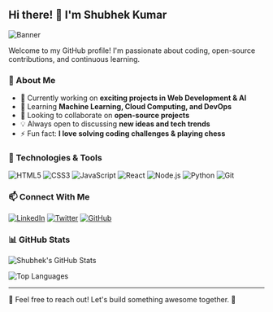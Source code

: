 ## Hi there! 👋 I'm Shubhek Kumar

![Banner](https://source.unsplash.com/1600x400/?technology,coding)

Welcome to my GitHub profile! I'm passionate about coding, open-source contributions, and continuous learning.

### 🚀 About Me
- 🔭 Currently working on **exciting projects in Web Development & AI**
- 🌱 Learning **Machine Learning, Cloud Computing, and DevOps**
- 👯 Looking to collaborate on **open-source projects**
- 💡 Always open to discussing **new ideas and tech trends**
- ⚡ Fun fact: **I love solving coding challenges & playing chess**

### 🔧 Technologies & Tools
![HTML5](https://img.shields.io/badge/-HTML5-E34F26?style=flat&logo=html5&logoColor=white)
![CSS3](https://img.shields.io/badge/-CSS3-1572B6?style=flat&logo=css3)
![JavaScript](https://img.shields.io/badge/-JavaScript-F7DF1E?style=flat&logo=javascript&logoColor=black)
![React](https://img.shields.io/badge/-React-61DAFB?style=flat&logo=react&logoColor=black)
![Node.js](https://img.shields.io/badge/-Node.js-339933?style=flat&logo=node.js&logoColor=white)
![Python](https://img.shields.io/badge/-Python-3776AB?style=flat&logo=python&logoColor=white)
![Git](https://img.shields.io/badge/-Git-F05032?style=flat&logo=git&logoColor=white)

### 📫 Connect With Me
[![LinkedIn](https://img.shields.io/badge/-LinkedIn-blue?style=flat&logo=linkedin)](https://www.linkedin.com/in/shubhekkumar/)
[![Twitter](https://img.shields.io/badge/-Twitter-1DA1F2?style=flat&logo=twitter&logoColor=white)](https://twitter.com/shubhekkumar)
[![GitHub](https://img.shields.io/badge/-GitHub-181717?style=flat&logo=github)](https://github.com/shubhekkumar)

### 📊 GitHub Stats
![Shubhek's GitHub Stats](https://github-readme-stats.vercel.app/api?username=shubhekkumar&show_icons=true&theme=radical)

![Top Languages](https://github-readme-stats.vercel.app/api/top-langs/?username=shubhekkumar&layout=compact&theme=radical)

---
💬 Feel free to reach out! Let's build something awesome together. 🚀
